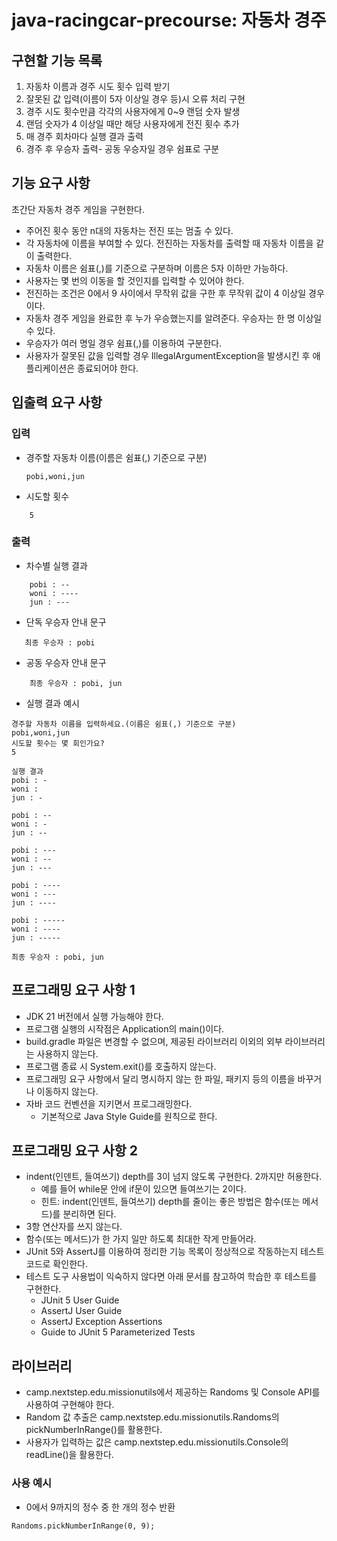 # java-racingcar-precourse: 자동차 경주

## 구현할 기능 목록
1. 자동차 이름과 경주 시도 횟수 입력 받기
2. 잘못된 값 입력(이름이 5자 이상일 경우 등)시 오류 처리 구현
3. 경주 시도 횟수만큼 각각의 사용자에게 0~9 랜덤 숫자 발생
4. 랜덤 숫자가 4 이상일 때만 해당 사용자에게 전진 횟수 추가
5. 매 경주 회차마다 실행 결과 출력
6. 경주 후 우승자 출력- 공동 우승자일 경우 쉼표로 구분

## 기능 요구 사항
초간단 자동차 경주 게임을 구현한다.

* 주어진 횟수 동안 n대의 자동차는 전진 또는 멈출 수 있다.
* 각 자동차에 이름을 부여할 수 있다. 전진하는 자동차를 출력할 때 자동차 이름을 같이 출력한다.
* 자동차 이름은 쉼표(,)를 기준으로 구분하며 이름은 5자 이하만 가능하다.
* 사용자는 몇 번의 이동을 할 것인지를 입력할 수 있어야 한다.
* 전진하는 조건은 0에서 9 사이에서 무작위 값을 구한 후 무작위 값이 4 이상일 경우이다.
* 자동차 경주 게임을 완료한 후 누가 우승했는지를 알려준다. 우승자는 한 명 이상일 수 있다.
* 우승자가 여러 명일 경우 쉼표(,)를 이용하여 구분한다.
* 사용자가 잘못된 값을 입력할 경우 IllegalArgumentException을 발생시킨 후 애플리케이션은 종료되어야 한다.

## 입출력 요구 사항
### 입력
* 경주할 자동차 이름(이름은 쉼표(,) 기준으로 구분)

      pobi,woni,jun
  
* 시도할 횟수
```
    5
  ```

### 출력
* 차수별 실행 결과

```
    pobi : --
    woni : ----
    jun : ---
```
  
* 단독 우승자 안내 문구

 ```   
    최종 우승자 : pobi
```
      
* 공동 우승자 안내 문구

```  
    최종 우승자 : pobi, jun
```

* 실행 결과 예시

```
경주할 자동차 이름을 입력하세요.(이름은 쉼표(,) 기준으로 구분)
pobi,woni,jun
시도할 횟수는 몇 회인가요?
5

실행 결과
pobi : -
woni : 
jun : -

pobi : --
woni : -
jun : --

pobi : ---
woni : --
jun : ---

pobi : ----
woni : ---
jun : ----

pobi : -----
woni : ----
jun : -----

최종 우승자 : pobi, jun
```

## 프로그래밍 요구 사항 1
* JDK 21 버전에서 실행 가능해야 한다.
* 프로그램 실행의 시작점은 Application의 main()이다.
* build.gradle 파일은 변경할 수 없으며, 제공된 라이브러리 이외의 외부 라이브러리는 사용하지 않는다.
* 프로그램 종료 시 System.exit()를 호출하지 않는다.
* 프로그래밍 요구 사항에서 달리 명시하지 않는 한 파일, 패키지 등의 이름을 바꾸거나 이동하지 않는다.
* 자바 코드 컨벤션을 지키면서 프로그래밍한다.
  * 기본적으로 Java Style Guide를 원칙으로 한다.
## 프로그래밍 요구 사항 2
* indent(인덴트, 들여쓰기) depth를 3이 넘지 않도록 구현한다. 2까지만 허용한다.
  * 예를 들어 while문 안에 if문이 있으면 들여쓰기는 2이다.
  * 힌트: indent(인덴트, 들여쓰기) depth를 줄이는 좋은 방법은 함수(또는 메서드)를 분리하면 된다.
* 3항 연산자를 쓰지 않는다.
* 함수(또는 메서드)가 한 가지 일만 하도록 최대한 작게 만들어라.
* JUnit 5와 AssertJ를 이용하여 정리한 기능 목록이 정상적으로 작동하는지 테스트 코드로 확인한다.
* 테스트 도구 사용법이 익숙하지 않다면 아래 문서를 참고하여 학습한 후 테스트를 구현한다.
  * JUnit 5 User Guide
  * AssertJ User Guide
  * AssertJ Exception Assertions
  * Guide to JUnit 5 Parameterized Tests
## 라이브러리
* camp.nextstep.edu.missionutils에서 제공하는 Randoms 및 Console API를 사용하여 구현해야 한다.
* Random 값 추출은 camp.nextstep.edu.missionutils.Randoms의 pickNumberInRange()를 활용한다.
* 사용자가 입력하는 값은 camp.nextstep.edu.missionutils.Console의 readLine()을 활용한다.
### 사용 예시
* 0에서 9까지의 정수 중 한 개의 정수 반환
```
Randoms.pickNumberInRange(0, 9);
```
